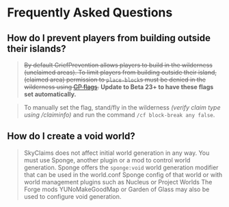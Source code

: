 # Frequently Asked Questions

## How do I prevent players from building outside their islands?

> ~~By default GriefPrevention allows players to build in the wilderness (unclaimed areas). 
> To limit players from building outside their island, (claimed area) permission to `place-block`s must be denied in the wilderness using [GP flags](https://github.com/MinecraftPortCentral/GriefPrevention/wiki/Flags).~~
> **Update to Beta 23+ to have these flags set automatically.**

> To manually set the flag, stand/fly in the wilderness _(verify claim type using /claiminfo)_ and run the command `/cf block-break any false`.

## How do I create a void world?
> SkyClaims does not affect initial world generation in any way.
> You must use Sponge, another plugin or a mod to control world generation.
> Sponge offers the `sponge:void` world generation modifier that can be used in the world.conf Sponge config of that world or with world management plugins such as Nucleus or Project Worlds 
> The Forge mods YUNoMakeGoodMap or Garden of Glass may also be used to configure void generation.

